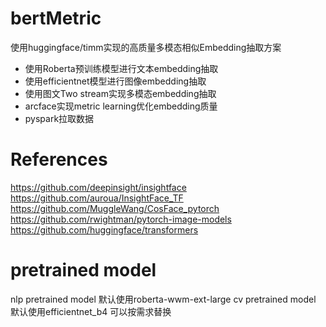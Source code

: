 # bertMetric
使用huggingface/timm实现的高质量多模态相似Embedding抽取方案
* 使用Roberta预训练模型进行文本embedding抽取
* 使用efficientnet模型进行图像embedding抽取
* 使用图文Two stream实现多模态embedding抽取
* arcface实现metric learning优化embedding质量
* pyspark拉取数据

# References
https://github.com/deepinsight/insightface
https://github.com/auroua/InsightFace_TF
https://github.com/MuggleWang/CosFace_pytorch
https://github.com/rwightman/pytorch-image-models
https://github.com/huggingface/transformers

# pretrained model
nlp pretrained model 默认使用roberta-wwm-ext-large 
cv pretrained model 默认使用efficientnet_b4
可以按需求替换